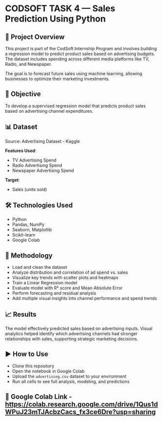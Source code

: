 # CODSOFT TASK 4 — Sales Prediction Using Python

## 📌 Project Overview
This project is part of the CodSoft Internship Program and involves building a regression model to predict product sales based on advertising budgets. The dataset includes spending across different media platforms like TV, Radio, and Newspaper.

The goal is to forecast future sales using machine learning, allowing businesses to optimize their marketing investments.

## 🎯 Objective
To develop a supervised regression model that predicts product sales based on advertising channel expenditures.

## 📊 Dataset
Source: Advertising Dataset - Kaggle

**Features Used**:
- TV Advertising Spend  
- Radio Advertising Spend  
- Newspaper Advertising Spend  

**Target**:
- Sales (units sold)

## 🛠️ Technologies Used
- Python  
- Pandas, NumPy  
- Seaborn, Matplotlib  
- Scikit-learn  
- Google Colab

## 🚀 Methodology
- Load and clean the dataset  
- Analyze distribution and correlation of ad spend vs. sales  
- Visualize key trends with scatter plots and heatmaps  
- Train a Linear Regression model  
- Evaluate model with R² score and Mean Absolute Error  
- Perform forecasting and residual analysis  
- Add multiple visual insights into channel performance and spend trends

## 📈 Results
The model effectively predicted sales based on advertising inputs. Visual analytics helped identify which advertising channels had stronger relationships with sales, supporting strategic marketing decisions.

## ▶️ How to Use
- Clone this repository  
- Open the notebook in Google Colab  
- Upload the `advertising.csv` dataset to your environment  
- Run all cells to see full analysis, modeling, and predictions

## 🔗 Google Colab Link - https://colab.research.google.com/drive/1Qus1dWPuJ23mTJAcbzCacs_fx3ce6Dre?usp=sharing
